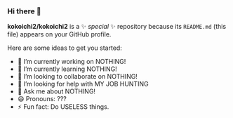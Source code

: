 ### Hi there 👋

**kokoichi2/kokoichi2** is a ✨ _special_ ✨ repository because its `README.md` (this file) appears on your GitHub profile.

Here are some ideas to get you started:

- 🔭 I’m currently working on NOTHING!
- 🌱 I’m currently learning NOTHING!
- 👯 I’m looking to collaborate on NOTHING!
- 🤔 I’m looking for help with MY JOB HUNTING
- 💬 Ask me about NOTHING!
- 😄 Pronouns: ???
- ⚡ Fun fact: Do USELESS things.
